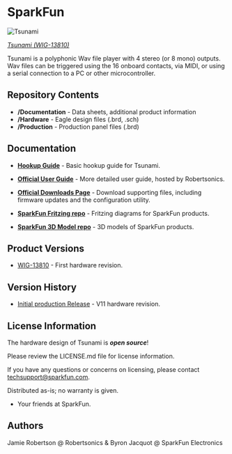 SparkFun <PRODUCT NAME>
========================================

![Tsunami](https://cdn.sparkfun.com//assets/parts/1/1/3/9/6/13810-01.jpg)

[*Tsunami (WIG-13810)*](https://www.sparkfun.com/products/13810)

Tsunami is a polyphonic Wav file player with 4 stereo (or 8 mono) outputs.  Wav files can be triggered using the 16 onboard contacts, via MIDI, or using a serial connection to a PC or other microcontroller.

Repository Contents
-------------------

* **/Documentation** - Data sheets, additional product information
* **/Hardware** - Eagle design files (.brd, .sch)
* **/Production** - Production panel files (.brd)

Documentation
--------------
* **[Hookup Guide](https://learn.sparkfun.com/tutorials/tsunami-hookup-guide)** - Basic hookup guide for  Tsunami.
* **[Official User Guide](http://robertsonics.com/tsunami-user-guide/)** - More detailed user guide, hosted by Robertsonics.
* **[Official Downloads Page](http://robertsonics.com/tsunami-downloads/)** - Download supporting files, including firmware updates and the configuration utility.

* **[SparkFun Fritzing repo](https://github.com/sparkfun/Fritzing_Parts)** - Fritzing diagrams for SparkFun products.
* **[SparkFun 3D Model repo](https://github.com/sparkfun/3D_Models)** - 3D models of SparkFun products.

Product Versions
----------------
* [WIG-13810](https://www.sparkfun.com/products/13810) - First hardware revision.

Version History
---------------
* [Initial production Release](https://github.com/sparkfun/tsunami/commit/f42b14d72773535e83374cde73f2ca3f25164abb) - V11 hardware revision.

License Information
-------------------

The hardware design of Tsunami is _**open source**_!

Please review the LICENSE.md file for license information.

If you have any questions or concerns on licensing, please contact techsupport@sparkfun.com.

Distributed as-is; no warranty is given.

- Your friends at SparkFun.

Authors
----

Jamie Robertson @ Robertsonics & Byron Jacquot @ SparkFun Electronics

